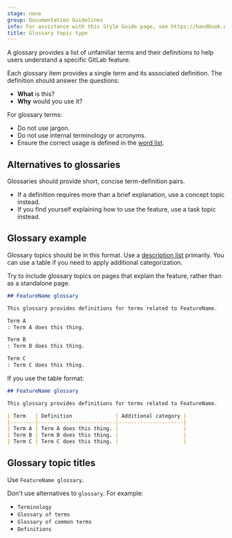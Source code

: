 ```yaml
---
stage: none
group: Documentation Guidelines
info: For assistance with this Style Guide page, see https://handbook.gitlab.com/handbook/product/ux/technical-writing/#assignments-to-other-projects-and-subjects.
title: Glossary topic type
---
```


A glossary provides a list of unfamiliar terms and their definitions to help users understand a specific
GitLab feature.

Each glossary item provides a single term and its associated definition. The definition should answer the questions:

- **What** is this?
- **Why** would you use it?

For glossary terms:

- Do not use jargon.
- Do not use internal terminology or acronyms.
- Ensure the correct usage is defined in the [word list](../styleguide/word_list.md).

## Alternatives to glossaries

Glossaries should provide short, concise term-definition pairs.

- If a definition requires more than a brief explanation, use a concept topic instead.
- If you find yourself explaining how to use the feature, use a task topic instead.

## Glossary example

Glossary topics should be in this format. Use a [description list](../styleguide/_index.md#description-lists-in-markdown) primarily. You can use a table if you need to apply
additional categorization.

Try to include glossary topics on pages that explain the feature, rather than as a standalone page.

```markdown
## FeatureName glossary

This glossary provides definitions for terms related to FeatureName.

Term A
: Term A does this thing.

Term B
: Term B does this thing.

Term C
: Term C does this thing.
```

If you use the table format:

```markdown
## FeatureName glossary

This glossary provides definitions for terms related to FeatureName.

| Term   | Definition              | Additional category |
|--------|-------------------------|---------------------|
| Term A | Term A does this thing. |                     |
| Term B | Term B does this thing. |                     |
| Term C | Term C does this thing. |                     |
```

## Glossary topic titles

Use `FeatureName glossary`.

Don't use alternatives to `glossary`. For example:

- `Terminology`
- `Glossary of terms`
- `Glossary of common terms`
- `Definitions`
